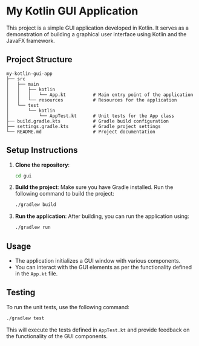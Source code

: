# My Kotlin GUI Application

This project is a simple GUI application developed in Kotlin. It serves as a demonstration of building a graphical user interface using Kotlin and the JavaFX framework.

## Project Structure

```
my-kotlin-gui-app
├── src
│   ├── main
│   │   ├── kotlin
│   │   │   └── App.kt          # Main entry point of the application
│   │   └── resources           # Resources for the application
│   └── test
│       └── kotlin
│           └── AppTest.kt      # Unit tests for the App class
├── build.gradle.kts            # Gradle build configuration
├── settings.gradle.kts         # Gradle project settings
└── README.md                   # Project documentation
```

## Setup Instructions

1. **Clone the repository**:
   ```bash
   cd gui
   ```

2. **Build the project**:
   Make sure you have Gradle installed. Run the following command to build the project:
   ```bash
   ./gradlew build
   ```

3. **Run the application**:
   After building, you can run the application using:
   ```bash
   ./gradlew run
   ```

## Usage

- The application initializes a GUI window with various components.
- You can interact with the GUI elements as per the functionality defined in the `App.kt` file.

## Testing

To run the unit tests, use the following command:
```bash
./gradlew test
```

This will execute the tests defined in `AppTest.kt` and provide feedback on the functionality of the GUI components.